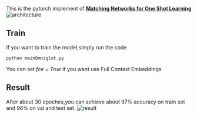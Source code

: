 This is the pytorch implement of **[Matching Networks for One Shot Learning](https://arxiv.org/pdf/1606.04080.pdf)**
![architecture](https://github.com/BoyuanJiang/matching-networks-pytorch/blob/master/architecture.png)
## Train 
If you want to train the model,simply run the code
```
python mainOmniglot.py 
```

You can set *fce = True* if you want use Full Context Embeddings

## Result
After about 30 epoches,you can achieve about 97% accuracy on train set and 96% on val and test set.
![result](https://github.com/BoyuanJiang/matching-networks-pytorch/blob/master/result.png)